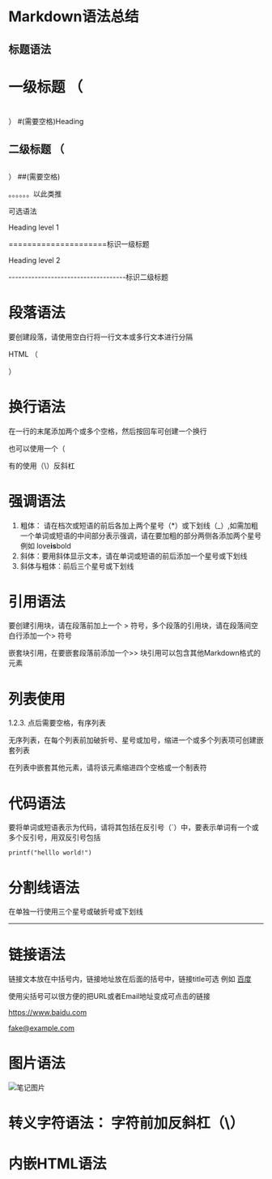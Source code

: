 #                                     Markdown语法总结

## 标题语法

# 一级标题		（<h1></h1>）         #(需要空格)Heading

## 二级标题 								（<h2></h2>）											##(需要空格)

。。。。。。以此类推

可选语法

Heading level 1

=====================标识一级标题

Heading level 2

------------------------------------标识二级标题

# 段落语法

要创建段落，请使用空白行将一行文本或多行文本进行分隔

HTML   （ <p></p>）

# 换行语法

在一行的末尾添加两个或多个空格，然后按回车可创建一个换行

也可以使用一个（<br>

有的使用（\）反斜杠

# 强调语法

1. 粗体： 请在档次或短语的前后各加上两个星号（*）或下划线（_）,如需加粗一个单词或短语的中间部分表示强调，请在要加粗的部分两侧各添加两个星号例如   love**is**bold
2. 斜体：要用斜体显示文本，请在单词或短语的前后添加一个星号或下划线　　
3. 斜体与粗体：前后三个星号或下划线 

# 引用语法

要创建引用块，请在段落前加上一个 >  符号，多个段落的引用块，请在段落间空白行添加一个> 符号

嵌套块引用，在要嵌套段落前添加一个>> 块引用可以包含其他Markdown格式的元素

# 列表使用

1.2.3.   点后需要空格，有序列表

无序列表，在每个列表前加破折号、星号或加号，缩进一个或多个列表项可创建嵌套列表

在列表中嵌套其他元素，请将该元素缩进四个空格或一个制表符

# 代码语法

要将单词或短语表示为代码，请将其包括在反引号（`）中，要表示单词有一个或多个反引号，用双反引号包括

`printf("helllo world!")`

# 分割线语法

在单独一行使用三个星号或破折号或下划线

---

# 链接语法

链接文本放在中括号内，链接地址放在后面的括号中，链接title可选  例如 [百度](www.baidu.com "百度官网")

使用尖括号可以很方便的把URL或者Email地址变成可点击的链接

<https://www.baidu.com>

<fake@example.com>

# 图片语法

![笔记图片](D:\学习笔记\Gitg使用总结\git原理.png "git 原理")



# 转义字符语法： 字符前加反斜杠（\）

# 内嵌HTML语法

